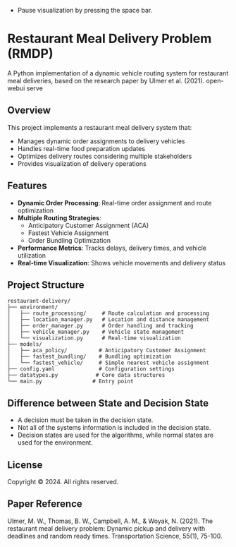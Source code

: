 - Pause visualization by pressing the space bar.


# Restaurant Meal Delivery Problem (RMDP)

A Python implementation of a dynamic vehicle routing system for restaurant meal deliveries, based on the research paper by Ulmer et al. (2021).
open-webui serve

## Overview

This project implements a restaurant meal delivery system that:
- Manages dynamic order assignments to delivery vehicles
- Handles real-time food preparation updates
- Optimizes delivery routes considering multiple stakeholders
- Provides visualization of delivery operations

## Features

- **Dynamic Order Processing**: Real-time order assignment and route optimization
- **Multiple Routing Strategies**: 
  - Anticipatory Customer Assignment (ACA)
  - Fastest Vehicle Assignment
  - Order Bundling Optimization
- **Performance Metrics**: Tracks delays, delivery times, and vehicle utilization
- **Real-time Visualization**: Shows vehicle movements and delivery status

## Project Structure

```
restaurant-delivery/
├── environment/
│   ├── route_processing/     # Route calculation and processing
│   ├── location_manager.py   # Location and distance management
│   ├── order_manager.py      # Order handling and tracking
│   ├── vehicle_manager.py    # Vehicle state management
│   └── visualization.py      # Real-time visualization
├── models/
│   ├── aca_policy/          # Anticipatory Customer Assignment
│   ├── fastest_bundling/    # Bundling optimization
│   └── fastest_vehicle/     # Simple nearest vehicle assignment
├── config.yaml              # Configuration settings
├── datatypes.py            # Core data structures
└── main.py                # Entry point
```


## Difference between State and Decision State
- A decision must be taken in the decision state.
- Not all of the systems information is included in the decision state.
- Decision states are used for the algorithms, while normal states are used for the environment.


## License

Copyright © 2024. All rights reserved.

## Paper Reference

Ulmer, M. W., Thomas, B. W., Campbell, A. M., & Woyak, N. (2021). The restaurant meal delivery problem: Dynamic pickup and delivery with deadlines and random ready times. Transportation Science, 55(1), 75-100.
